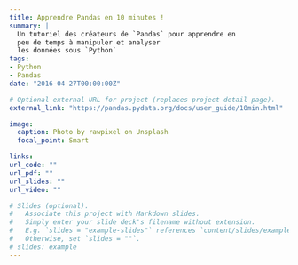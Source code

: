 ```yaml
---
title: Apprendre Pandas en 10 minutes !
summary: |
  Un tutoriel des créateurs de `Pandas` pour apprendre en 
  peu de temps à manipuler et analyser
  les données sous `Python`
tags:
- Python
- Pandas
date: "2016-04-27T00:00:00Z"

# Optional external URL for project (replaces project detail page).
external_link: "https://pandas.pydata.org/docs/user_guide/10min.html"

image:
  caption: Photo by rawpixel on Unsplash
  focal_point: Smart

links:
url_code: ""
url_pdf: ""
url_slides: ""
url_video: ""

# Slides (optional).
#   Associate this project with Markdown slides.
#   Simply enter your slide deck's filename without extension.
#   E.g. `slides = "example-slides"` references `content/slides/example-slides.md`.
#   Otherwise, set `slides = ""`.
# slides: example
---
```

